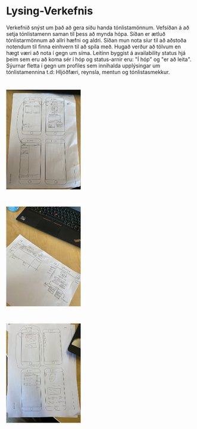 # Lysing-Verkefnis

Verkefnið snýst um það að gera síðu handa tónlistamönnum. Vefsíðan á að setja tónlistamenn saman til þess að mynda hópa. Síðan er ætluð tónlistarmönnum að allri hæfni og aldri. Síðan mun nota síur til að aðstoða notendum til finna einhvern til að spila með. Hugað verður að tölvum en hægt væri að nota í gegn um síma. Leitinn byggist á availability status hjá þeim sem eru að koma sér í hóp og status-arnir eru: "Í hóp" og "er að leita". Sýurnar fletta í gegn um profiles sem innihalda upplýsingar um tónlistamennina t.d: Hljóðfæri, reynsla, mentun og tónlistasmekkur.
# <img src="https://github.com/Vef2-musc/Lysing-Verkefnis/blob/main/myndir/mynd%201.jpg" alt="wireframe phone fannsi 1" width="200"/>
# <img src="https://github.com/Vef2-musc/Lysing-Verkefnis/blob/main/myndir/mynd%202.jpg" alt="wireframe  desktop fannsi 1" width="200"/>
# <img src="https://github.com/Vef2-musc/Lysing-Verkefnis/blob/main/myndir/IMG_4967.jpg" alt="wireframe  Phone Ágúst" width="200"/>
